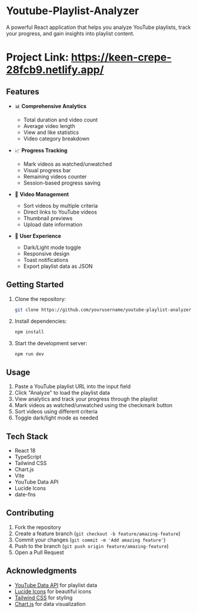 # Youtube-Playlist-Analyzer

A powerful React application that helps you analyze YouTube playlists, track your progress, and gain insights into playlist content.
# Project Link: https://keen-crepe-28fcb9.netlify.app/

## Features

- 📊 **Comprehensive Analytics**
  - Total duration and video count
  - Average video length
  - View and like statistics
  - Video category breakdown

- 📈 **Progress Tracking**
  - Mark videos as watched/unwatched
  - Visual progress bar
  - Remaining videos counter
  - Session-based progress saving

- 🎯 **Video Management**
  - Sort videos by multiple criteria
  - Direct links to YouTube videos
  - Thumbnail previews
  - Upload date information

- 💫 **User Experience**
  - Dark/Light mode toggle
  - Responsive design
  - Toast notifications
  - Export playlist data as JSON

## Getting Started

1. Clone the repository:
   ```bash
   git clone https://github.com/yourusername/youtube-playlist-analyzer.git
   ```

2. Install dependencies:
   ```bash
   npm install
   ```

3. Start the development server:
   ```bash
   npm run dev
   ```

## Usage

1. Paste a YouTube playlist URL into the input field
2. Click "Analyze" to load the playlist data
3. View analytics and track your progress through the playlist
4. Mark videos as watched/unwatched using the checkmark button
5. Sort videos using different criteria
6. Toggle dark/light mode as needed

## Tech Stack

- React 18
- TypeScript
- Tailwind CSS
- Chart.js
- Vite
- YouTube Data API
- Lucide Icons
- date-fns

## Contributing

1. Fork the repository
2. Create a feature branch (`git checkout -b feature/amazing-feature`)
3. Commit your changes (`git commit -m 'Add amazing feature'`)
4. Push to the branch (`git push origin feature/amazing-feature`)
5. Open a Pull Request


## Acknowledgments

- [YouTube Data API](https://developers.google.com/youtube/v3) for playlist data
- [Lucide Icons](https://lucide.dev/) for beautiful icons
- [Tailwind CSS](https://tailwindcss.com/) for styling
- [Chart.js](https://www.chartjs.org/) for data visualization
